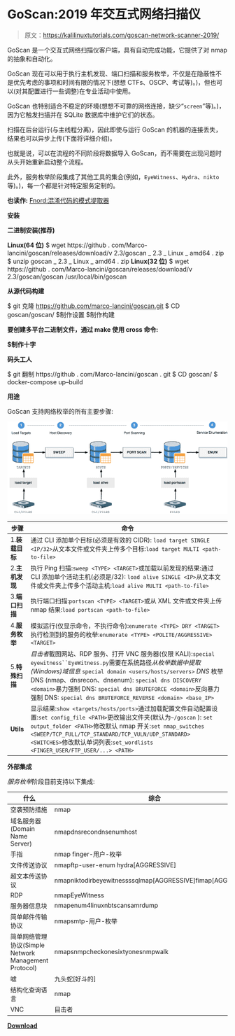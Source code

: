 # GoScan:2019 年交互式网络扫描仪

> 原文：<https://kalilinuxtutorials.com/goscan-network-scanner-2019/>

GoScan 是一个交互式网络扫描仪客户端，具有自动完成功能，它提供了对 nmap 的抽象和自动化。

GoScan 现在可以用于执行主机发现、端口扫描和服务枚举，不仅是在隐蔽性不是优先考虑的事项和时间有限的情况下(想想 CTFs、OSCP、考试等)。)，但也可以(对其配置进行一些调整)在专业活动中使用。

GoScan 也特别适合不稳定的环境(想想不可靠的网络连接，缺少“`screen`”等)。)，因为它触发扫描并在 SQLite 数据库中维护它们的状态。

扫描在后台运行(与主线程分离)，因此即使与运行 GoScan 的机器的连接丢失，结果也可以异步上传(下面将详细介绍)。

也就是说，可以在流程的不同阶段将数据导入 GoScan，而不需要在出现问题时从头开始重新启动整个流程。

此外，服务枚举阶段集成了其他工具的集合(例如，`EyeWitness`、`Hydra`、`nikto`等)。)，每一个都是针对特定服务定制的。

**也读作:** [Fnord:混淆代码的模式提取器](https://kalilinuxtutorials.com/fnord-pattern-extractor/)

**安装**

**二进制安装(推荐)**

**Linux(64 位)**
$ wget https://github . com/Marco-lancini/goscan/releases/download/v 2.3/goscan _ 2.3 _ Linux _ amd64 . zip
$ unzip goscan _ 2.3 _ Linux _ amd64 . zip
**Linux(32 位)**
$ wget https://github . com/Marco-lancini/goscan/releases/download/v 2.3/goscan/goscan /usr/local/bin/goscan

**从源代码构建**

$ git 克隆 https://github.com/marco-lancini/goscan.git
$ CD goscan/goscan/
$制作设置
$制作构建

**要创建多平台二进制文件，通过 make 使用 cross 命令:**

**$制作十字**

**码头工人**

$ git 翻制 https://github . com/Marco-lancini/goscan . git
$ CD goscan/
$ docker-compose up–build

**用途**

GoScan 支持网络枚举的所有主要步骤:

![Usage](img//25be00bf334a48471afa97bce4618941.png)

| 步骤 | 命令 |
| --- | --- |
| 1.**装载目标** | 通过 CLI 添加单个目标(必须是有效的 CIDR): `load target SINGLE <IP/32>`从文本文件或文件夹上传多个目标:`load target MULTI <path-to-file>` |
| 2.**主机发现** | 执行 Ping 扫描:`sweep <TYPE> <TARGET>`或加载以前发现的结果:通过 CLI 添加单个活动主机(必须是/32): `load alive SINGLE <IP>`从文本文件或文件夹上传多个活动主机:`load alive MULTI <path-to-file>` |
| 3.**端口扫描** | 执行端口扫描:`portscan <TYPE> <TARGET>`或从 XML 文件或文件夹上传 nmap 结果:`load portscan <path-to-file>` |
| 4.**服务枚举** | 模拟运行(仅显示命令，不执行命令):`enumerate <TYPE> DRY <TARGET>`执行检测到的服务的枚举:`enumerate <TYPE> <POLITE/AGGRESSIVE> <TARGET>` |
| 5.**特殊扫描** | *目击者*截图网站、RDP 服务、打开 VNC 服务器(仅限 KALI):`special eyewitness``EyeWitness.py`需要在系统路径*从枚举数据中提取(Windows)域信息* `special domain <users/hosts/servers>` *DNS* 枚举 DNS (nmap、dnsrecon、dnsenum): `special dns DISCOVERY <domain>`暴力强制 DNS: `special dns BRUTEFORCE <domain>`反向暴力强制 DNS: `special dns BRUTEFORCE_REVERSE <domain> <base_IP>` |
| **Utils** | 显示结果:`show <targets/hosts/ports>`通过加载配置文件自动配置设置:`set config_file <PATH>`更改输出文件夹(默认为`~/goscan` ): `set output_folder <PATH>`修改默认 nmap 开关:`set nmap_switches <SWEEP/TCP_FULL/TCP_STANDARD/TCP_VULN/UDP_STANDARD> <SWITCHES>`修改默认单词列表:`set_wordlists <FINGER_USER/FTP_USER/...> <PATH>` |

**外部集成**

*服务枚举*阶段目前支持以下集成:

| 什么 | 综合 |
| --- | --- |
| 空袭预防措施 | nmap |
| 域名服务器(Domain Name Server) | nmapdnsrecondnsenumhost |
| 手指 | nmap finger-用户-枚举 |
| 文件传送协议 | nmapftp-user-enum hydra[AGGRESSIVE] |
| 超文本传送协议 | nmapniktodirbeyewitnessssqlmap[AGGRESSIVE]fimap[AGGRESSIVE] |
| RDP | nmapEyeWitness |
| 服务器信息块 | nmapenum4linuxnbtscansamrdump |
| 简单邮件传输协议 | nmapsmtp-用户-枚举 |
| 简单网络管理协议(Simple Network Management Protocol) | nmapsnmpcheckonesixtyonesnmpwalk |
| 嘘 | 九头蛇[好斗的] |
| 结构化查询语言 | nmap |
| VNC | 目击者 |

[**Download**](https://github.com/marco-lancini/goscan)